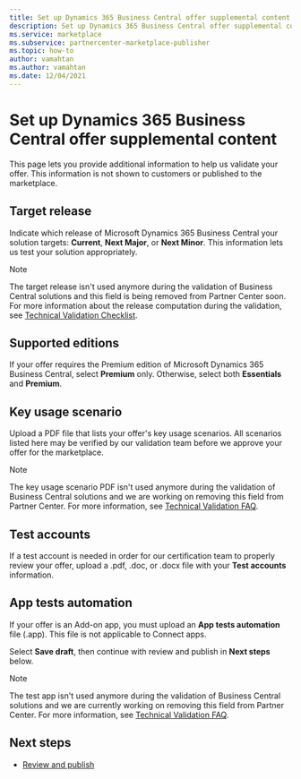 ```yaml
---
title: Set up Dynamics 365 Business Central offer supplemental content on Microsoft AppSource (Azure Marketplace)
description: Set up Dynamics 365 Business Central offer supplemental content on Microsoft AppSource (Azure Marketplace).
ms.service: marketplace 
ms.subservice: partnercenter-marketplace-publisher
ms.topic: how-to
author: vamahtan
ms.author: vamahtan
ms.date: 12/04/2021
---
```


# Set up Dynamics 365 Business Central offer supplemental content

This page lets you provide additional information to help us validate your offer. This information is not shown to customers or published to the marketplace.

## Target release

Indicate which release of Microsoft Dynamics 365 Business Central your solution targets: **Current**, **Next Major**, or **Next Minor**. This information lets us test your solution appropriately.

> [!NOTE]
> The target release isn't used anymore during the validation of Business Central solutions and this field is being removed from Partner Center soon. For more information about the release computation during the validation, see [Technical Validation Checklist](/dynamics365/business-central/dev-itpro/developer/devenv-checklist-submission).

## Supported editions

If your offer requires the Premium edition of Microsoft Dynamics 365 Business Central, select **Premium** only. Otherwise, select both **Essentials** and **Premium**.

## Key usage scenario

Upload a PDF file that lists your offer's key usage scenarios. All scenarios listed here may be verified by our validation team before we approve your offer for the marketplace.

> [!NOTE]
> The key usage scenario PDF isn't used anymore during the validation of Business Central solutions and we are working on removing this field from Partner Center. For more information, see [Technical Validation FAQ](/dynamics365/business-central/dev-itpro/developer/devenv-checklist-submission-faq).

## Test accounts

If a test account is needed in order for our certification team to properly review your offer, upload a .pdf, .doc, or .docx file with your **Test accounts** information.

## App tests automation

If your offer is an Add-on app, you must upload an **App tests automation** file (.app). This file is not applicable to Connect apps.

Select **Save draft**, then continue with review and publish in **Next steps** below.

> [!NOTE]
> The test app isn't used anymore during the validation of Business Central solutions and we are currently working on removing this field from Partner Center. For more information, see [Technical Validation FAQ](/dynamics365/business-central/dev-itpro/developer/devenv-checklist-submission-faq).

## Next steps

- [Review and publish](dynamics-365-review-publish.md)
